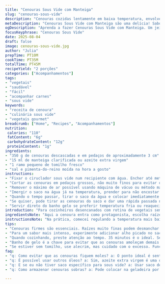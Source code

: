 ```yaml
---
title: "Cenouras Sous Vide com Manteiga"
slug: "cenouras-sous-vide"
description: "Cenouras cozidas lentamente em baixa temperatura, envolvendo manteiga e tomilho fresco. Técnica sous vide evita perda de textura e cor vibrante. A cenoura fica macia, ligeiramente caramelizada, e o sabor intenso, sem amolecer demais. Substituir manteiga por azeite aromatizado funciona. Ideal para servir com grelhados ou carnes assadas. Evita cozimento excessivo para não perder a crocância característica. Usar tomilho contribui aroma fresco. Corte a cenoura em pedaços grandes para evitar cozimento desigual. Resfriar em banho de gelo corta a cocção, preserva cor e textura."
metaDescription: "Cenouras Sous Vide com Manteiga são uma delícia! Sabor intenso e textura ideal, a receita perfeita para acompanhar pratos principais."
ogDescription: "Aprenda a fazer Cenouras Sous Vide com Manteiga. Um jeito diferenciado de cozinhar cenouras, mantendo textura e sabor incríveis."
focusKeyphrase: "Cenouras Sous Vide"
date: 2025-08-04
draft: false
image: cenouras-sous-vide.jpg
author: "Julia"
prepTime: PT10M
cookTime: PT35M
totalTime: PT45M
recipeYield: "2 porções"
categories: ["Acompanhamentos"]
tags:
- "vegetais"
- "saudável"
- "fácil"
- "acompanhar carnes"
- "sous vide"
keywords:
- "receita de cenoura"
- "culinária sous vide"
- "vegetais gourmet"
breadcrumb: ["Home", "Recipes", "Acompanhamentos"]
nutrition: 
 calories: "110"
 fatContent: "6g"
 carbohydrateContent: "12g"
 proteinContent: "1g"
ingredients:
- "350 g de cenouras descascadas e em pedaços de aproximadamente 3 cm"
- "15 ml de manteiga clarificada ou azeite extra virgem"
- "1 ramo pequeno de tomilho fresco"
- "sal e pimenta-do-reino moída na hora a gosto"
instructions:
- "Fixar o ciruclador sous vide num recipiente com água. Encher até metade, entre mínimo e máximo indicado no aparelho. Ajustar temperatura para 85 °C. Enquanto esquenta, preparar os ingredientes."
- "Cortar as cenouras em pedaços grossos, não muito finos para evitar que cozinhem demais e fiquem moles. Colocar em saco próprio para sous vide junto com a manteiga ou azeite, o tomilho, sal e pimenta."
- "Remover o máximo de ar possível usando máquina de vácuo ou método manual com saco de congelamento, praticamente submergindo para expelir o ar e fechando. Isso evita que o saco flutue e garante cozimento uniforme."
- "Imergir o saco na água já na temperatura, prender para não encostar no fundo, e deixar cozinhar por aproximadamente 35 minutos. Fique atento às bordas amolecidas da cenoura: estão macias, mas mantêm um leve firme ao toque."
- "Quando o tempo passar, tirar o saco da água e colocar imediatamente em banho de gelo para interromper a cocção. Isso ajuda a preservar cor vibrante e textura final agradável."
- "Se quiser, pode tirar as cenouras do saco e dar uma rápida passada na frigideira quente só pra dourar a manteiga com os sucos que ficaram, ou grelhar na churrasqueira para criar pontos caramelizados e aroma defumado."
- "Servir direto do banho gelo se preferir temperatura fria ou reaquecidas suavemente se for combinar com carne ou peixe quente. Resultado: cenouras com textura na medida certa, manteiga que realça sem sobrecarregar, aromas de tomilho e toque delicado do método sous vide."
introduction: "Para cozinheiros desencanados com rotina de vegetais sem graça, minha dica absurda é investir no sous vide para cenouras. Um método que respeita profissionalidade, cor, textura, e ainda permite brincar com aromas — aqui escolhi manteiga e tomilho, dupla certeira para não enjoar. Cozimento lento, temperatura gentil que abraça sem sufocar. Já perdi bons punhados de cenoura no passado tentando variar tempo e temperatura, só para perceber que o equilíbrio vem com prática e resposta organoléptica: cheiro que exala leveza, textura que cede na medida, cor que brilha no prato. E o banho de gelo virou mantra, porque sem resfriar rápido, aquela textura fica mole demais. Vale brincar no final: grequinho, caramelizar, ou direto do saco. Essa receita não é frescura, é técnica, habilidade e experimentação embutidas numa receita simples. O truque está em saber que cenoura não é só cozido, é experiência."
ingredientsNote: "Aqui a cenoura entra como protagonista, escolha raízes tenras, firmes e sem manchas para evitar sabor amargo ou textura gomosa. Mantive a manteiga, mas clarificada para evitar queimar e garantir mais sabor intenso, enquanto o azeite é uma alternativa menos calórica e com leve toque frutado. Troquei o tomilho pelo alecrim na última vez para algo mais marcante, funciona, mas cuidado com quantidade para não mascarar. Sal e pimenta do reino são essenciais, para dar corpo e realçar a doçura natural, sem exageros para não dominar o perfil do vegetal. Evite usar sacos plásticos comuns, o sous vide precisa de sacos livres de BPA e resistentes a longas horas de calor. Ter o aparelho de vacuo ajuda, mas em emergências uso a técnica do método manual, espremendo o ar e fechando rápido."
instructionsNote: "Na prática, comecei regulando a temperatura mais baixa que 90 °C, pois açucares das cenouras caramelizam fácil e podem virar meleca se passar do ponto. Tempo ajustado para 35 minutos, 5 minutos a mais ajudam a garantir maciez sem virar purê. Cozimento sous vide uniforme e silencioso, escuto o cantar da água e vejo como a cenoura mantém forma dentro do saco, isso me diz se tá no ponto. Após cozinhar, o choque térmico no banho de gelo é fundamental, senão o calor interno termina a cocção fora de controle. Faço uma inspeção manual: textura firme, mas amolecida no centro, sim, é essa a sensação certa. Finalizar na frigideira com manteiga do saco é um extra lobinho meu – dourar rapidamente pra criar aroma amanteigado e textura ligeiramente crocante nas bordas. Ou então direto no prato pra textura gelatinosa e perfume intenso. A diferença na textura pode ser sentida na primeira mordida, observe isso mais do que tempo."
tips:
- "Cenouras firmes são essenciais. Raízes muito finas podem desmanchar. Escolha bem. Prefira partes mais grossas. Cozinhar em pedaços menores aumenta risco de cozimento desigual."
- "Para um sabor mais intenso, experimente adicionar alho picado no saco. Uma opção ótima e simples. Não exagere na quantidade. Assim você controla o aroma e a intensidade."
- "Quando cozinhando, preste atenção ao tempo. 35 minutos é o ideal. Se sobrar, textura fica comprometida. Use um timer. Mantenha o olho na cenoura, textura firme, mas suave ao toque."
- "Banho de gelo é a chave para evitar que as cenouras amoleçam demais. Quando retirar do sous vide, mergulhe rapidamente. Isso interrompe a cocção e preserva a cor vibrante."
- "Se estiver sem tomilho, use alecrim, mas cuidado com o excesso. Funciona, mas pode ficar forte. Substituição vale a pena, só não esqueça que menos é mais."
faq:
- "q: Como evitar que as cenouras fiquem moles? a: O ponto ideal é sentir firmeza ao toque, no centro. Tempere e mantenha a temperatura constante durante o cozimento. Não exagere."
- "q: É possível usar outros óleos? a: Sim, azeite extra virgem é uma opção. Traz leveza, sabor frutado. Use com parcimônia. Manteiga clarificada tem seu benefício por que queima menos."
- "q: E se eu não tiver saco específico para sous vide? a: Usar saco de congelamento funciona, não é o ideal. Mas preste atenção. Remova o ar. Feche bem. Faça manualmente ou utilize um canudo."
- "q: Como armazenar cenouras sobras? a: Pode colocar na geladeira por até três dias. Sem banho de gelo, vai amolecer. Para reaquecer, use frigideira ou micro-ondas com cuidado."

---
```

